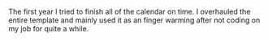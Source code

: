 The first year I tried to finish all of the calendar on time. I overhauled the entire template and mainly used it as an finger warming after not coding on my job for quite a while.
